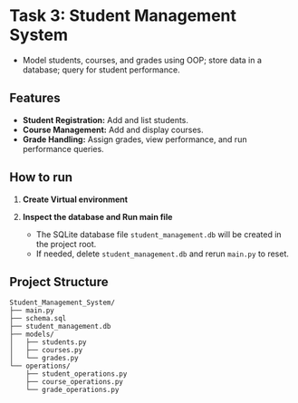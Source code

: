# Task 3: Student Management System  
- Model students, courses, and grades using OOP; store data in a database; query for student performance.

## Features

- **Student Registration:** Add and list students.
- **Course Management:** Add and display courses.
- **Grade Handling:** Assign grades, view performance, and run performance queries.

## How to run
1. **Create Virtual environment**

2. **Inspect the database and Run main file**
   - The SQLite database file `student_management.db` will be created in the project root.
   - If needed, delete `student_management.db` and rerun `main.py` to reset.

## Project Structure

```
Student_Management_System/
├── main.py
├── schema.sql
├── student_management.db
├── models/
│   ├── students.py
│   ├── courses.py
│   └── grades.py
└── operations/
    ├── student_operations.py
    ├── course_operations.py
    └── grade_operations.py
```
